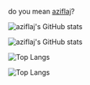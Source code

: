 do you mean [aziflaj](https://github.com/aziflaj)?

![aziflaj's GitHub stats](https://github-readme-stats.vercel.app/api?username=aziflaj&count_private=true&show_icons=true&include_all_commits=true&theme=dark#gh-dark-mode-only)

![aziflaj's GitHub stats](https://github-readme-stats.vercel.app/api?username=aziflaj&count_private=true&show_icons=true&include_all_commits=true&theme=light#gh-light-mode-only)


![Top Langs](https://github-readme-stats.vercel.app/api/top-langs/?username=aziflaj&layout=compact&theme=dark#gh-dark-mode-only)

![Top Langs](https://github-readme-stats.vercel.app/api/top-langs/?username=aziflaj&layout=compact&light#gh-light-mode-only)
